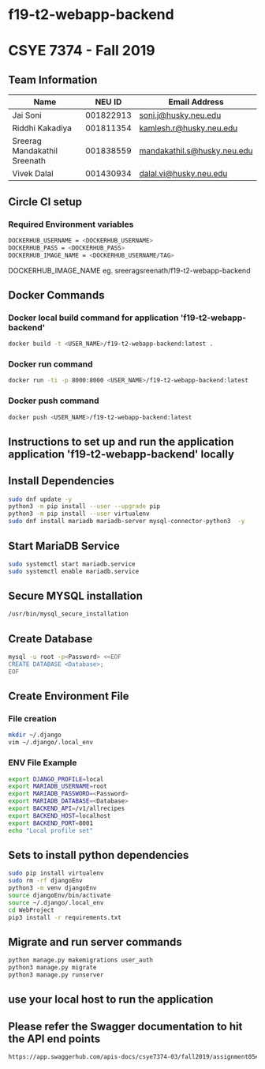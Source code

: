 # f19-t2-webapp-backend

# CSYE 7374 - Fall 2019

## Team Information

| Name | NEU ID | Email Address |
| --- | --- | --- |
| Jai Soni| 001822913|soni.j@husky.neu.edu |
| Riddhi Kakadiya| 001811354 | kamlesh.r@husky.neu.edu |
| Sreerag Mandakathil Sreenath| 001838559| mandakathil.s@husky.neu.edu|
| Vivek Dalal| 001430934 | dalal.vi@husky.neu.edu |



## Circle CI setup
### Required Environment variables
```bash
DOCKERHUB_USERNAME = <DOCKERHUB_USERNAME>
DOCKERHUB_PASS = <DOCKERHUB_PASS>
DOCKERHUB_IMAGE_NAME = <DOCKERHUB_USERNAME/TAG> 
```
DOCKERHUB_IMAGE_NAME eg. sreeragsreenath/f19-t2-webapp-backend

## Docker Commands

### Docker local build command for application 'f19-t2-webapp-backend' 
```bash
docker build -t <USER_NAME>/f19-t2-webapp-backend:latest .
```

### Docker run command
```bash
docker run -ti -p 8000:8000 <USER_NAME>/f19-t2-webapp-backend:latest 
```

### Docker push command
```bash
docker push <USER_NAME>/f19-t2-webapp-backend:latest
```

## Instructions to set up and run the application application 'f19-t2-webapp-backend' locally

## Install Dependencies
```bash
sudo dnf update -y
python3 -m pip install --user --upgrade pip
python3 -m pip install --user virtualenv
sudo dnf install mariadb mariadb-server mysql-connector-python3  -y

```

## Start MariaDB Service
```bash
sudo systemctl start mariadb.service
sudo systemctl enable mariadb.service
```

## Secure MYSQL installation
```bash
/usr/bin/mysql_secure_installation
```

## Create Database
```bash
mysql -u root -p<Password> <<EOF
CREATE DATABASE <Database>;
EOF
```

## Create Environment File

### File creation
```bash
mkdir ~/.django
vim ~/.django/.local_env
```

### ENV File Example
```bash
export DJANGO_PROFILE=local
export MARIADB_USERNAME=root
export MARIADB_PASSWORD=<Password>
export MARIADB_DATABASE=<Database>
export BACKEND_API=/v1/allrecipes
export BACKEND_HOST=localhost
export BACKEND_PORT=8001
echo "Local profile set"
```

## Sets to install python dependencies
```bash
sudo pip install virtualenv
sudo rm -rf djangoEnv
python3 -m venv djangoEnv
source djangoEnv/bin/activate
source ~/.django/.local_env
cd WebProject
pip3 install -r requirements.txt
```

## Migrate and run server commands
```bash
python manage.py makemigrations user_auth
python3 manage.py migrate
python3 manage.py runserver
```

## use your local host to run the application

## Please refer the Swagger documentation to hit the API end points
```bash
https://app.swaggerhub.com/apis-docs/csye7374-03/fall2019/assignment05#
```
